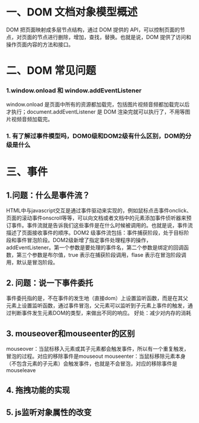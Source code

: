 # 一、DOM 文档对象模型概述

DOM 把页面映射成多层节点结构，通过 DOM 提供的 API，可以控制页面的节点，对页面的节点进行删除，增加，查找，替换。也就是说，DOM 提供了访问和操作页面内容的方法和接口。

# 二、DOM 常见问题

### 1.window.onload 和 window.addEventListener

window.onload 是页面中所有的资源都加载完，包括图片视频音频都加载完以后才执行；document.addEventListener 是 DOM 渲染完就可以执行了，不用等图片视频音频加载完。

### 1. 有了解过事件模型吗，DOM0级和DOM2级有什么区别，DOM的分级是什么



# 三、事件

## 1.问题：什么是事件流？

HTML中与javascript交互是通过事件驱动来实现的，例如鼠标点击事件onclick、页面的滚动事件onscroll等等，可以向文档或者文档中的元素添加事件侦听器来预订事件。事件流就是告诉我们这些事件是在什么时候被调用的。也就是说，事件流描述了页面接收事件的顺序。DOM2 级事件流包括：事件捕获阶段，处于目标阶段和事件冒泡阶段。DOM2级新增了指定事件处理程序的操作，addEventListener。第一个参数是要处理的事件名，第二个参数是绑定的回调函数，第三个参数是布尔值，true 表示在捕获阶段调用，flase 表示在冒泡阶段调用，默认是冒泡阶段。

## 2. 问题：说一下事件委托

事件委托指的是，不在事件的发生地（直接dom）上设置监听函数，而是在其父元素上设置监听函数，通过事件冒泡，父元素可以监听到子元素上事件的触发，通过判断事件发生元素DOM的类型，来做出不同的响应。
好处：减少对内存的消耗

## 3.  mouseover和mouseenter的区别

mouseover：当鼠标移入元素或其子元素都会触发事件，所以有一个重复触发，冒泡的过程。对应的移除事件是mouseout
 mouseenter：当鼠标移除元素本身（不包含元素的子元素）会触发事件，也就是不会冒泡，对应的移除事件是mouseleave

## 4. 拖拽功能的实现

## 5. js监听对象属性的改变
